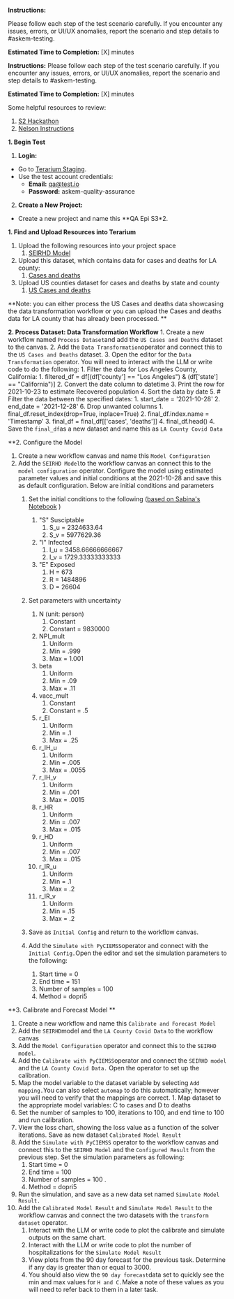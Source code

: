 **Instructions:**

Please follow each step of the test scenario carefully. If you encounter any issues, errors, or UI/UX anomalies, report the scenario and step details to #askem-testing.

**Estimated Time to Completion:** [X] minutes

**Instructions:**
Please follow each step of the test scenario carefully. If you encounter any issues, errors, or UI/UX anomalies, report the scenario and step details to #askem-testing.

**Estimated Time to Completion:** [X] minutes

Some helpful resources to review:
1. [S2 Hackathon](https://docs.google.com/document/d/1hT7dxMY1q6DxRx9IHAZ-ZjgJN5gwg2nwAqAScaYE1co/edit#heading=h.qxs5hxumjzep)
2. [Nelson Instructions](https://docs.google.com/document/d/1U6avvDw0LqogFPo48JNNuX4PH_mLE5Sm6bf_ra96DIY/edit)

**1. Begin Test**
1. **Login:**
- Go to [Terarium Staging](https://app.staging.terarium.ai/).
- Use the test account credentials:
	- **Email:** qa@test.io
	- **Password:** askem-quality-assurance

2. **Create a New Project:**
- Create a new project and name this **QA Epi S3*2.

**1. Find and Upload Resources into Terarium**
1. Upload the following resources into your project space
	1. [SEIRHD Model](**[https://github.com/liunelson/mira/blob/nliu/experiment/notebooks/nliu/monthlydemo202407Q1.json](https://github.com/liunelson/mira/blob/nliu/experiment/notebooks/nliu/monthlydemo202407Q1.json)**)
2. Upload this dataset, which contains data for cases and deaths for LA county:
	1. [Cases and deaths](https://github.com/DARPA-ASKEM/program-milestones/blob/74-july-2024-scenario/Monthly_Scenarios_CIEMSS/July_2024_Scenario/LA_county_covid_data.csv)
3. Upload US counties dataset for cases and deaths by state and county
	1. [US Cases and deaths](https://github.com/nytimes/covid-19-data/blob/master/us-counties-2021.csv)

**Note: you can either process the US Cases and deaths data showcasing the data transformation workflow or you can upload the Cases and deaths data for LA county that has already been processed. **

**2. Process Dataset: Data Transformation Workflow**
	1. Create a new workflow named `Process Dataset`and add the `US Cases and Deaths` dataset to the canvas.
	2. Add the `Data Transformation`operator and connect this to the `US Cases and Deaths` dataset.
	3. Open the editor for the `Data Transformation` operator. You will need to interact with the LLM or write code to do the following:
		1. Filter the data for Los Angeles County, California:
			1. filtered_df = df[(df['county'] == "Los Angeles") & (df['state'] == "California")]
		2. Convert the date column to datetime
		3. Print the row for 2021-10-23 to estimate Recovered population
		4. Sort the data by date
		5. # Filter the data between the specified dates:
			1. start_date = '2021-10-28'
			2. end_date = '2021-12-28'
		6. Drop unwanted columns
			1. final_df.reset_index(drop=True, inplace=True)
			2. final_df.index.name = 'Timestamp'
			3. final_df = final_df[['cases', 'deaths']]
			4. final_df.head()
	4. Save the `final_df`as a new dataset and name this as `LA County Covid Data`
 
**2. Configure the Model
1. Create a new workflow canvas and name this `Model Configuration`
2. Add the `SEIRHD Model`to the workflow canvas an connect this to the `model configuration` operator. Configure the model using estimated parameter values and initial conditions at the 2021-10-28 and save this as default configuration. Below are initial conditions and parameters 
	1. Set the initial conditions to the following ([based on Sabina's Notebook](https://github.com/DARPA-ASKEM/program-milestones/blob/74-july-2024-scenario/Monthly_Scenarios_CIEMSS/July_2024_Scenario/July_2024_Notebook.ipynb) )
		1. "S" Susciptable
			1. S_u = 2324633.64
			2. S_v = 5977629.36
		2. "I" Infected
			1. I_u = 3458.66666666667
			2. I_v = 1729.33333333333
		3. "E" Exposed
			1. H = 673
			2. R = 1484896
			3. D = 26604
		
	2. Set parameters with uncertainty
		1. N (unit: person)
			1. Constant
			2. Constant =  9830000
		2. NPI_mult
			1. Uniform
			2. Min = .999
			3. Max = 1.001
		3. beta
			1. Uniform
			2. Min = .09
			3. Max = .11
		4. vacc_mult
			1. Constant
			2. Constant = .5
		5. r_EI
			1. Uniform
			2. Min = .1
			3. Max = .25
		6. r_IH_u
			1. Uniform
			2. Min = .005
			3. Max = .0055
		7. r_IH_v
			1. Uniform
			2. Min = .001
			3. Max = .0015
		8. r_HR
			1. Uniform
			2. Min = .007
			3. Max = .015
		9. r_HD
			1. Uniform
			2. Min = .007
			3. Max = .015
		10. r_IR_u
			1. Uniform
			2. Min = .1
			3. Max = .2
		11. r_IR_v
			1. Uniform
			2. Min = .15
			3. Max = .2
	3. Save as `Initial Config` and return to the workflow canvas.
	4. Add the `Simulate with PyCIEMSS`operator and connect with the `Initial Config.`Open the editor and set the simulation parameters to the following:
		1. Start time = 0
		2. End time = 151
		3. Number of samples = 100
		4. Method = dopri5
		
**3. Calibrate and Forecast Model **
1. Create a new workflow and name this `Calibrate and Forecast Model`
2. Add the `SEIRHD`model and the `LA County Covid Data` to the workflow canvas
3. Add the `Model Configuration` operator and connect this to the `SEIRHD model`.
4. Add  the `Calibrate with PyCIEMSS`operator and connect the `SEIRHD model` and the `LA County Covid Data.` Open the operator to set up the calibration.
4. Map the model variable to the dataset variable by selecting `Add mapping.`You can also select `automap` to do this automatically; however you will need to verify that the mappings are correct.
		1. Map dataset  to the appropriate model variables: C to cases and D to deaths
5. Set the number of samples to 100, iterations to 100, and end time to 100 and run calibration.
6. View the loss chart, showing the loss value as a function of the solver iterations. Save as new dataset `Calibrated Model Result`
7.  Add the `Simulate with PyCIEMSS` operator to the workflow canvas and connect this to the `SEIRHD Model` and the `Configured Result` from the previous step. Set the simulation parameters as following:
	1. Start time =  0 
	2. End time = 100 
	3. Number of samples =  100 .
	4. Method = dopri5
8. Run the simulation, and save as a new data set named `Simulate Model Result.`
9. Add the `Calibrated Model Result` and `Simulate Model Result` to the workflow canvas and connect the two datasets with the `transform dataset` operator.
	1. Interact with the LLM or write code to plot the calibrate and simulate outputs on the same chart. 
	2. Interact with the LLM or write code to plot the number of hospitalizations for the `Simulate Model Result`
	3. View plots from  the 90 day forecast for the previous task. Determine if any day is greater than or equal to 3000. 
	4. You should also view the `90 day forecast`data set to quickly see the min and max values for `H and C.`Make a note of these values as you will need to refer back to them in a later task. 

